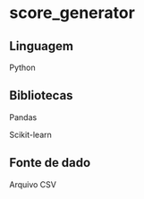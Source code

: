 # score_generator

<h2>Linguagem</h2>
<p>Python</p>

<h2>Bibliotecas</h2>
<p>Pandas</p>
<p>Scikit-learn</p>

<h2>Fonte de dado</h2>
<p>Arquivo CSV</p>
